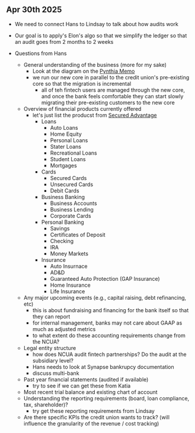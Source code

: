 ## Apr 30th 2025

- We need to connect Hans to Lindsay to talk about how audits work

- Our goal is to apply's Elon's algo so that we simplify the ledger so that an audit goes from 2 months to 2 weeks

- Questions from Hans
    - General understanding of the business (more for my sake)
        - Look at the diagram on the [Pynthia Memo](https://ringed-catsup-282.notion.site/Pynthia-The-Future-of-Credit-Unions-16323b3ffde080c5bd51cabfbcff244e?pvs=74)
        - we run our new core in parallel to the credit union's pre-existing core so that the migration is incremental
            - all of teh fintech users are managed through the new core, and once the bank feels comfortable they can start slowly migrating their pre-existing customers to the new core
    - Overview of financial products currently offered
        - let's just list the producst from [Secured Advantage](https://securedadvantagefcu.com/)
            - Loans
                - Auto Loans
                - Home Equity
                - Personal Loans
                - Stater Loans
                - Recreational Loans
                - Student Loans
                - Mortgages
            - Cards
                - Secured Cards
                - Unsecured Cards
                - Debit Cards
            - Business Banking
                - Business Accounts
                - Business Lending
                - Corporate Cards
            - Personal Banking
                - Savings
                - Certificates of Deposit
                - Checking
                - IRA
                - Money Markets
            - Insurance
                - Auto Insurnace
                - AD&D
                - Guaranteed Auto Protection (GAP Insurance)
                - Home Insurance
                - Life Insurance
    - Any major upcoming events (e.g., capital raising, debt refinancing, etc)
        - this is about fundraising and financing for the bank itself so that they can report
        - for internal management, banks may not care about GAAP as much as adjusted metrics
        - to what extent do these accounting requirements change from the NCUA?
    - Legal entity structure
        - how does NCUA audit fintech partnerships? Do the audit at the subsidiary level? 
        - Hans needs to look at Synapse bankrupcy documentation
        - discuss multi-bank
    - Past year financial statements (audited if available)
        - try to see if we can get these from Katia
    - Most recent trial balance and existing chart of account
    - Understanding the reporting requirements (board, loan compliance, tax, shareholder)?
        - try get these reporting requirements from Lindsay
    - Are there specific KPIs the credit union wants to track? (will influence the granularity of the revenue / cost tracking)
